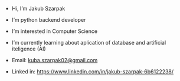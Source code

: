 - Hi, I’m Jakub Szarpak
- I’m python backend developer
- I’m interested in Computer Science
- I’m currently learning about aplication of database and artificial iteligence (AI)

- Email: kuba.szarpak02@gmail.com
- Linked in: https://www.linkedin.com/in/jakub-szarpak-6b6122238/

<!---
KubaSzarpak/KubaSzarpak is a ✨ special ✨ repository because its `README.md` (this file) appears on your GitHub profile.
You can click the Preview link to take a look at your changes.
--->
